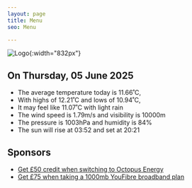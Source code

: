 ```yaml
---
layout: page
title: Menu
seo: Menu

---
```


![Logo](/images/logo.jpg){:width="832px"}

<!-- weather_marker starts -->
## On Thursday, 05 June 2025

- The average temperature today is 11.66˚C,
- With highs of 12.21˚C and lows of 10.94˚C,
- It may feel like 11.07˚C with light rain
- The wind speed is 1.79m/s and visibility is 10000m
- The pressure is 1003hPa and humidity is 84%
- The sun will rise at 03:52 and set at 20:21

<!-- weather_marker ends -->

## Sponsors

- [Get £50 credit when switching to Octopus Energy](https://bit.ly/3oD1nnS)
- [Get £75 when taking a 1000mb YouFibre broadband plan](https://aklam.io/91zWhU?)
